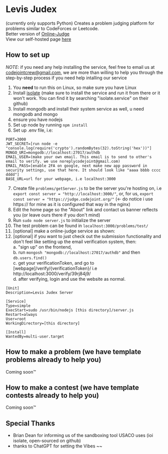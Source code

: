# Levis Judex
(currently only supports Python) Creates a problem judging platform for problems similar to CodeForces or Leetcode. \
Better version of [Online-Judge](https://github.com/VinkentLi/Online-Judge) \
View our self-hosted page [here](https://judge.codejoint.org/)
## How to set up
*NOTE*:  if you need any help installing the service, feel free to email us at codejointcrew@gmail.com, we are more than willing to help you through the step-by-step process if you need help intalling our service
1. You **need** to run this on Linux, so make sure you have Linux
1. Install [isolate](https://github.com/ioi/isolate) (make sure to install the service and run it from there or it won't work. You can find it by searching "isolate.service" on their github)
2. Install mongodb and install their system service as well, u need mongodb and mongo
3. ensure you have nodejs
4. Set up node by running `npm install`
5. Set up .env file, i.e:
```
PORT=3000
JWT_SECRET=[run node -e "console.log(require('crypto').randomBytes(32).toString('hex'))"]
MONGO_URI=mongodb://localhost:27017/authdb
EMAIL_USER=(make your own email. This email is to send to other's email to verify. we use noreplycodejoint@gmail.com)
EMAIL_PASS=[enable 2FA on google, next make new app password in security settings, use that here. It should look like "aaaa bbbb cccc dddd"]
BASE_URL=url for your webpage, i.e localhost:3000
```
7. Create file `problems/getServer.js` to be the server you're hosting on, i.e
   `export const server = "http://localhost:3000/"`, or, for us, `export const server = "https://judge.codejoint.org/"` (<- do notice i use https:// for mine as it is configured that way in the nginx)
9. Edit the home page so the "About" link and contact us banner reflects you (or leave ours there if you don't mind)
10. Run `sudo node server.js` to initialize the server
11. The test problem can be found in `localhost:3000/problems/test/`
12. [optional] make a online-judge service as shown:
13. [optional] if you want to just check out the submission functionality and don't feel like setting up the email verification system, then:  
    a. "sign up" on the frontend,  
    b. run `mongosh "mongodb://localhost:27017/authdb"` and then `db.users.find()`  
    c. get your verificationToken, and go to [webpage]/verify/{verificationToken}/ i.e http://localhost:3000/verify/39rj84j9/  
    d. after verifying, login and use the website as normal.  
```
[Unit]
Description=Levis Judex Server

[Service]
Type=simple
ExecStart=sudo /usr/bin/nodejs [this directory]/server.js
Restart=always
User=root
WorkingDirectory=[this directory]

[Install]
WantedBy=multi-user.target
```
## How to make a problem (we have template problems already to help you)
Coming soon™
<!-- *NOTE*:  DO NOT, and I mean DO. NOT. put whitespace into problem names, use underscores as they are automatically converted to whitespace in the problemlist.
1. Add a folder to the `problems` folder
2. copy and paste the `index.html` and `script.js` files from the `test` folder into that folder
3. Modify `index.html` to change the problem statement  
4. For each testcase, **name them in this format**: `[testcaseNumber].in` for input, `[testcaseNumber].out` for output. testcaseNumber is one-indexed -->
## How to make a contest (we have template contests already to help you)
Coming soon™
<!-- *NOTE*:  same thing as problems, DO NOT use whitespace when naming anything.
1. Add a folder to `contests` folder
2. Add `index.html` file and `getContestTime.mjs` file.
3. Add problems in the same format as adding problems, but instead add into contest folder. -->
## Special Thanks
- Brian Dean for informing us of the sandboxing tool USACO uses (ioi isolate, open-sourced on github)
- thanks to ChatGPT for setting the Vibes ~~
